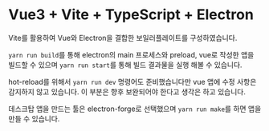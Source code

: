 # Vue3 + Vite + TypeScript + Electron

Vite를 활용하여 Vue와 Electron을 결합한 보일러플레이트를 구성하였습니다.

`yarn run build`를 통해 electron의 main 프로세스와 preload, vue로 작성한 앱을 빌드할 수 있으며 `yarn run start`를 통해 빌드 결과물을 실행 해볼 수 있습니다.

hot-reload를 위해서 `yarn run dev` 명령어도 준비했습니다만 vue 앱에 수정 사항은 감지하지 않고 있습니다. 이 부분은 향후 보완되어야 한다고 생각은 하고 있습니다.

데스크탑 앱을 만드는 툴은 electron-forge로 선택했으며 `yarn run make`를 하면 앱을 만들 수 있습니다.
